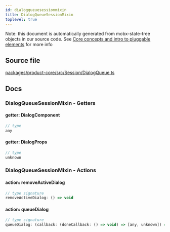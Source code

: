 ```yaml
---
id: dialogqueuesessionmixin
title: DialogQueueSessionMixin
toplevel: true
---
```


Note: this document is automatically generated from mobx-state-tree objects in
our source code. See
[Core concepts and intro to pluggable elements](/docs/developer_guide/) for more
info

## Source file

[packages/product-core/src/Session/DialogQueue.ts](https://github.com/GMOD/jbrowse-components/blob/main/packages/product-core/src/Session/DialogQueue.ts)

## Docs

### DialogQueueSessionMixin - Getters

#### getter: DialogComponent

```js
// type
any
```

#### getter: DialogProps

```js
// type
unknown
```

### DialogQueueSessionMixin - Actions

#### action: removeActiveDialog

```js
// type signature
removeActiveDialog: () => void
```

#### action: queueDialog

```js
// type signature
queueDialog: (callback: (doneCallback: () => void) => [any, unknown]) => void
```
